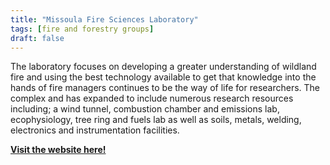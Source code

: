 ```yaml
---
title: "Missoula Fire Sciences Laboratory"
tags: [fire and forestry groups]
draft: false
---
```


The laboratory focuses on developing a greater understanding of wildland fire and using the best technology available to get that knowledge into the hands of fire managers continues to be the way of life for researchers. The complex and has expanded to include numerous research resources including; a wind tunnel, combustion chamber and emissions lab, ecophysiology, tree ring and fuels lab as well as soils, metals, welding, electronics and instrumentation facilities.

[**Visit the website here!**](https://research.fs.usda.gov/firelab)

